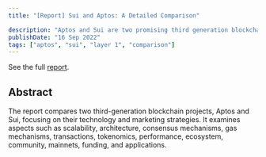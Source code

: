 ```yaml
---
title: "[Report] Sui and Aptos: A Detailed Comparison"

description: "Aptos and Sui are two promising third generation blockchain projects."
publishDate: "16 Sep 2022"
tags: ["aptos", "sui", "layer 1", "comparison"]
---
```


See the full [report](https://docsend.com/view/95peai8qat69c3y8).

## Abstract
The report compares two third-generation blockchain projects, Aptos and Sui, focusing on their technology and marketing strategies. It examines aspects such as scalability, architecture, consensus mechanisms, gas mechanisms, transactions, tokenomics, performance, ecosystem, community, mainnets, funding, and applications.


